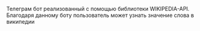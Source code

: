 Телеграм  бот реализованный с помощью библиотеки WIKIPEDIA-API.
Благодаря данному боту пользователь может узнать значение слова в википедии

